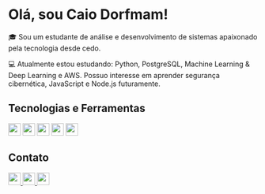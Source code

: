 <h1> Olá, sou Caio Dorfmam!</h1>

<p>
🎓 Sou um estudante de análise e desenvolvimento de sistemas apaixonado pela tecnologia desde cedo.

  💻 Atualmente estou estudando: Python, PostgreSQL, Machine Learning & Deep Learning e AWS. Possuo interesse em aprender segurança cibernética, JavaScript e Node.js futuramente.
</p>
<h2> Tecnologias e Ferramentas </h2>  

<p align="left">
  <img src="https://img.shields.io/badge/Python-3776AB?style=flat&logo=python&logoColor=white" height="25" />
  <img src="https://img.shields.io/badge/Git-F05032?style=flat&logo=git&logoColor=white" height="25" />
  <img src="https://img.shields.io/badge/PostgreSQL-336791?style=flat&logo=postgresql&logoColor=white" height="25" />
  <img src="https://img.shields.io/badge/Machine%20Learning-FF6F00?style=flat&logo=scikitlearn&logoColor=white" height="25" />
  <img src="https://img.shields.io/badge/Deep%20Learning-272727?style=flat&logo=tensorflow&logoColor=orange" height="25" />
</p>
<h2> Contato </h2>

<p align="left">
  <a href="mailto:contatodorfmam@email.com">
    <img src="https://img.shields.io/badge/E--mail-0077B5?style=flat&logo=gmail&logoColor=white" height="25" />
  </a>
  <a href="https://www.linkedin.com/in/caio-dorfmam-156a43334?utm_source=share&utm_campaign=share_via&utm_content=profile&utm_medium=android_app ">
    <img src="https://img.shields.io/badge/LinkedIn-0077B5?style=flat&logo=linkedin&logoColor=white" height="25" />
  <a href="https://www.instagram.com/yezcayus/">
  <img src="https://img.shields.io/badge/Instagram-E4405F?style=flat-square&logo=instagram&logoColor=white" height="25" />
</a>
</p>

